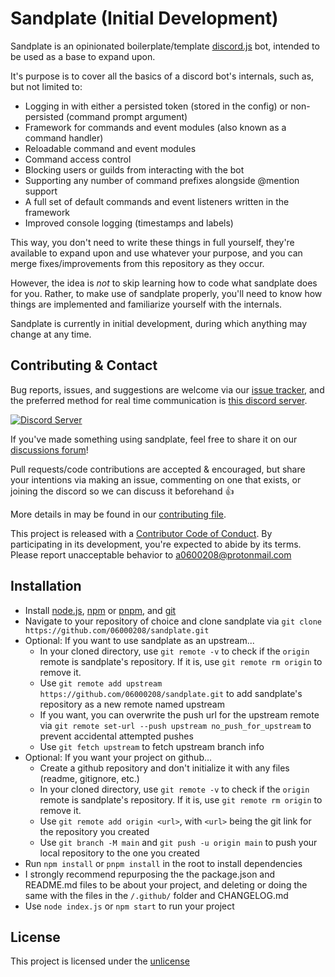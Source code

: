 # Sandplate (Initial Development)

Sandplate is an opinionated boilerplate/template [discord.js](https://discord.js.org) bot, intended to be used as a base to expand upon.

It's purpose is to cover all the basics of a discord bot's internals, such as, but not limited to:

<!-- Command line application frontend -->
<!-- Modular structure with optional features; only make use of what you want -->
- Logging in with either a persisted token (stored in the config) or non-persisted (command prompt argument) <!-- (environment variables/.env file) (command line arguments) -->
- Framework for commands and event modules (also known as a command handler)
- Reloadable command and event modules
- Command access control
- Blocking users or guilds from interacting with the bot
- Supporting any number of command prefixes alongside @mention support
- A full set of default commands and event listeners written in the framework
- Improved console logging (timestamps and labels)
<!-- Logging to file -->
<!-- Bash and batch scripts for setting up your bot as a service on linux and windows -->

This way, you don't need to write these things in full yourself, they're available to expand upon and use whatever your purpose, and you can merge fixes/improvements from this repository as they occur.

However, the idea is *not* to skip learning how to code what sandplate does for you. Rather, to make use of sandplate properly, you'll need to know how things are implemented and familiarize yourself with the internals.

Sandplate is currently in initial development, during which anything may change at any time.

## Contributing & Contact

Bug reports, issues, and suggestions are welcome via our [issue tracker](https://github.com/06000208/sandplate/issues), and the preferred method for real time communication is [this discord server](https://discord.gg/xErQY6M).

<a href="https://discord.gg/xErQY6M"><img src="https://discordapp.com/api/guilds/273550655673860106/embed.png" alt="Discord Server" /></a>

If you've made something using sandplate, feel free to share it on our [discussions forum](https://github.com/06000208/sandplate/discussions/categories/projects-using-sandplate)!

Pull requests/code contributions are accepted & encouraged, but share your intentions via making an issue, commenting on one that exists, or joining the discord so we can discuss it beforehand 👍

More details in may be found in our [contributing file](./github/CONTRIBUTING.md).

This project is released with a [Contributor Code of Conduct](./github/CODE_OF_CONDUCT.md). By participating in its development, you're expected to abide by its terms. Please report unacceptable behavior to [a0600208@protonmail.com](mailto:a0600208@protonmail.com)

## Installation

- Install [node.js](https://nodejs.org), [npm](https://docs.npmjs.com/downloading-and-installing-node-js-and-npm) or [pnpm](https://pnpm.io/installation), and [git](https://git-scm.com/downloads)
- Navigate to your repository of choice and clone sandplate via `git clone https://github.com/06000208/sandplate.git`
- Optional: If you want to use sandplate as an upstream...
  - In your cloned directory, use `git remote -v` to check if the `origin` remote is sandplate's repository. If it is, use `git remote rm origin` to remove it.
  - Use `git remote add upstream https://github.com/06000208/sandplate.git` to add sandplate's repository as a new remote named upstream
  - If you want, you can overwrite the push url for the upstream remote via `git remote set-url --push upstream no_push_for_upstream` to prevent accidental attempted pushes
  - Use `git fetch upstream` to fetch upstream branch info
- Optional: If you want your project on github...
  - Create a github repository and don't initialize it with any files (readme, gitignore, etc.)
  - In your cloned directory, use `git remote -v` to check if the `origin` remote is sandplate's repository. If it is, use `git remote rm origin` to remove it.
  - Use `git remote add origin <url>`, with `<url>` being the git link for the repository you created
  - Use `git branch -M main` and `git push -u origin main` to push your local repository to the one you created
- Run `npm install` or `pnpm install` in the root to install dependencies
- I strongly recommend repurposing the the package.json and README.md files to be about your project, and deleting or doing the same with the files in the `/.github/` folder and CHANGELOG.md
- Use `node index.js` or `npm start` to run your project

## License

This project is licensed under the [unlicense](https://unlicense.org)

